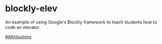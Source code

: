 # blockly-elev
An example of using Google's Blockly framework to teach students how to code an elevator.

[#Attributions](./attributions.md)
